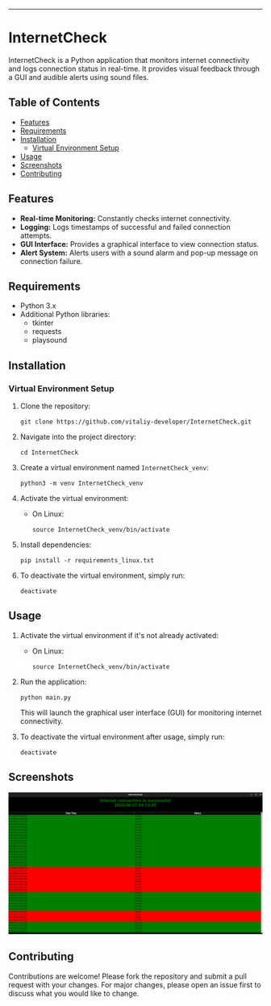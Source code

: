 ---

# InternetCheck

InternetCheck is a Python application that monitors internet connectivity and logs connection status in real-time. It provides visual feedback through a GUI and audible alerts using sound files.

## Table of Contents
- [Features](#features)
- [Requirements](#requirements)
- [Installation](#installation)
  - [Virtual Environment Setup](#virtual-environment-setup)
- [Usage](#usage)
- [Screenshots](#screenshots)
- [Contributing](#contributing)

## Features
- **Real-time Monitoring:** Constantly checks internet connectivity.
- **Logging:** Logs timestamps of successful and failed connection attempts.
- **GUI Interface:** Provides a graphical interface to view connection status.
- **Alert System:** Alerts users with a sound alarm and pop-up message on connection failure.

## Requirements
- Python 3.x
- Additional Python libraries:
  - tkinter
  - requests
  - playsound

## Installation

### Virtual Environment Setup

1. Clone the repository:
   ```
   git clone https://github.com/vitaliy-developer/InternetCheck.git
   ```
   
2. Navigate into the project directory:
   ```
   cd InternetCheck
   ```
   
3. Create a virtual environment named `InternetCheck_venv`:
   ```
   python3 -m venv InternetCheck_venv
   ```
   
4. Activate the virtual environment:
   - On Linux:
     ```
     source InternetCheck_venv/bin/activate
     ```

5. Install dependencies:
   ```
   pip install -r requirements_linux.txt
   ```

6. To deactivate the virtual environment, simply run:
   ```
   deactivate
   ```

## Usage
1. Activate the virtual environment if it's not already activated:
   - On Linux:
     ```
     source InternetCheck_venv/bin/activate
     ```
     
2. Run the application:
   ```
   python main.py
   ```
   This will launch the graphical user interface (GUI) for monitoring internet connectivity.

3. To deactivate the virtual environment after usage, simply run:
   ```
   deactivate
   ```

## Screenshots
![alt text](https://github.com/vitaliy-developer/InternetCheck/blob/main/image.png)

## Contributing
Contributions are welcome! Please fork the repository and submit a pull request with your changes. For major changes, please open an issue first to discuss what you would like to change.

